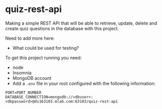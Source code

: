 # quiz-rest-api

Making a simple REST API that will be able to retrieve, update, delete and create quiz questions in the database with this project.

Need to add more here:
- What could be used for testing?


To get this project running you need:
- node
- Insomnia
- MongoDB account
- Add a `.env` file in your root configured with the following information:

```
PORT=PORT_NUMBER
DATABASE_CONNECTION=mongodb://<dbuser>:<dbpassword>@ds163103.mlab.com:63103/quiz-rest-api
```